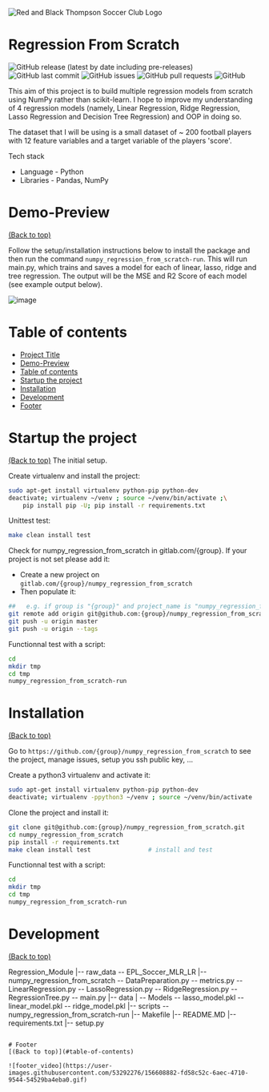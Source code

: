 <!-- Add banner here -->
![Red and Black Thompson Soccer Club Logo](https://user-images.githubusercontent.com/53292276/156609919-ca361c36-85d4-46f0-81c0-ace4919d139d.png)


# Regression From Scratch

<!-- Add buttons here -->
![GitHub release (latest by date including pre-releases)](https://img.shields.io/github/v/release/navendu-pottekkat/awesome-readme?include_prereleases)
![GitHub last commit](https://img.shields.io/github/last-commit/navendu-pottekkat/awesome-readme)
![GitHub issues](https://img.shields.io/github/issues-raw/navendu-pottekkat/awesome-readme)
![GitHub pull requests](https://img.shields.io/github/issues-pr/navendu-pottekkat/awesome-readme)
![GitHub](https://img.shields.io/github/license/navendu-pottekkat/awesome-readme)

This aim of this project is to build multiple regression models from scratch using NumPy rather than scikit-learn. I hope to improve my understanding of 4 regression models (namely, Linear Regression, Ridge Regression, Lasso Regression and Decision Tree Regression) and OOP in doing so.

The dataset that I will be using is a small dataset of ~ 200 football players with 12 feature variables and a target variable of the players 'score'.

Tech stack
* Language - Python
* Libraries - Pandas, NumPy

# Demo-Preview
[(Back to top)](#table-of-contents)

Follow the setup/installation instructions below to install the package and then run the command `numpy_regression_from_scratch-run`. This will run main.py, which trains and saves a model for each of linear, lasso, ridge and tree regression. The output will be the MSE and R2 Score of each model (see example output below). 

![image](https://user-images.githubusercontent.com/53292276/157235956-89a91ace-41ca-4797-bbc6-9bf307e1df5c.png)

# Table of contents

- [Project Title](#regression-from-scratch)
- [Demo-Preview](#demo-preview)
- [Table of contents](#table-of-contents)
- [Startup the project](#startup-the-project)
- [Installation](#installation)
- [Development](#development)
- [Footer](#footer)

# Startup the project
[(Back to top)](#table-of-contents)
The initial setup.

Create virtualenv and install the project:
```bash
sudo apt-get install virtualenv python-pip python-dev
deactivate; virtualenv ~/venv ; source ~/venv/bin/activate ;\
    pip install pip -U; pip install -r requirements.txt
```

Unittest test:
```bash
make clean install test
```

Check for numpy_regression_from_scratch in gitlab.com/{group}.
If your project is not set please add it:

- Create a new project on `gitlab.com/{group}/numpy_regression_from_scratch`
- Then populate it:

```bash
##   e.g. if group is "{group}" and project_name is "numpy_regression_from_scratch"
git remote add origin git@github.com:{group}/numpy_regression_from_scratch.git
git push -u origin master
git push -u origin --tags
```

Functionnal test with a script:

```bash
cd
mkdir tmp
cd tmp
numpy_regression_from_scratch-run
```

# Installation
[(Back to top)](#table-of-contents)

Go to `https://github.com/{group}/numpy_regression_from_scratch` to see the project, manage issues,
setup you ssh public key, ...

Create a python3 virtualenv and activate it:

```bash
sudo apt-get install virtualenv python-pip python-dev
deactivate; virtualenv -ppython3 ~/venv ; source ~/venv/bin/activate
```

Clone the project and install it:

```bash
git clone git@github.com:{group}/numpy_regression_from_scratch.git
cd numpy_regression_from_scratch
pip install -r requirements.txt
make clean install test                # install and test
```
Functionnal test with a script:

```bash
cd
mkdir tmp
cd tmp
numpy_regression_from_scratch-run
```

# Development
[(Back to top)](#table-of-contents)

Regression_Module
|-- raw_data
    -- EPL_Soccer_MLR_LR
|-- numpy_regression_from_scratch
        -- DataPreparation.py
        -- metrics.py
        -- LinearRegression.py
        -- LassoRegression.py
        -- RidgeRegression.py
        -- RegressionTree.py
        -- main.py
    |-- data
        | -- Models
            -- lasso_model.pkl
            -- linear_model.pkl
            -- ridge_model.pkl
|-- scripts
    -- numpy_regression_from_scratch-run
|-- Makefile
|-- README.MD
|-- requirements.txt
|-- setup.py
```

# Footer
[(Back to top)](#table-of-contents)

![footer_video](https://user-images.githubusercontent.com/53292276/156608882-fd58c52c-6aec-4710-9544-54529ba4eba0.gif)
